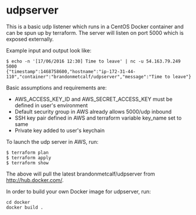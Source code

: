 # udpserver

This is a basic udp listener which runs in a CentOS Docker container and can be
spun up by terraform.  The server will listen on port 5000 which is exposed externally.

Example input and output look like:

```
$ echo -n '[17/06/2016 12:30] Time to leave' | nc -u 54.163.79.249 5000
{"timestamp":1468758600,"hostname":"ip-172-31-44-110","container":"brandonmetcalf/udpserver","message":"Time to leave"}
```

Basic assumptions and requirements are:

* AWS_ACCESS_KEY_ID and AWS_SECRET_ACCESS_KEY must be defined in user's environment
* Default security group in AWS already allows 5000/udp inbound
* SSH key pair defined in AWS and terraform variable key_name set to same
* Private key added to user's keychain

To launch the udp server in AWS, run:

```
$ terraform plan
$ terraform apply
$ terraform show
```

The above will pull the latest brandonmetcalf/udpserver from http://hub.docker.com/.

In order to build your own Docker image for udpserver, run:

```
cd docker
docker build .
```

